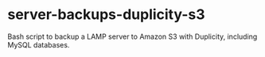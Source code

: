 server-backups-duplicity-s3
===========================

Bash script to backup a LAMP server to Amazon S3 with Duplicity, including MySQL databases.
